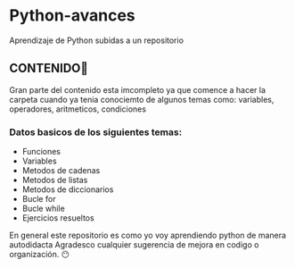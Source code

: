 # Python-avances
Aprendizaje de Python subidas a un repositorio
## CONTENIDO📖
Gran parte del contenido esta imcompleto ya que comence a hacer la carpeta cuando ya tenia
conociemto de algunos temas como: variables, operadores, aritmeticos, condiciones
### Datos basicos de los siguientes temas:
- Funciones
- Variables
- Metodos de cadenas
- Metodos de listas
- Metodos de diccionarios
- Bucle for
- Bucle while
- Ejercicios resueltos

En general este repositorio es como yo voy aprendiendo python de manera autodidacta 
Agradesco cualquier sugerencia de mejora en codigo o organización. 😶
